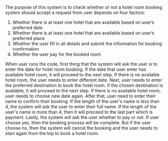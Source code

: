 The purpose of this system is to check whether or not a hotel room booking system should accept a request from user depends on four factors:
1.	Whether there is at least one hotel that are available based on user’s preferred date
2.	Whether there is at least one hotel that are available based on user’s preferred place
3.	Whether the user fill in all details and submit the information for booking confirmation
4.	Whether the user pay for the booked room

When user runs the code, first thing that the system will ask the user is to enter the date for hotel room booking. If the date that user enter has available hotel room, it will proceed to the next step. If there is no available hotel room, the user needs to enter different date.
Next, user needs to enter the preferred destination to book the hotel room. If the chosen destination is available, it will proceed to the next step. If there is no available hotel room, user needs to choose new date again.
After that, user need to enter their name to confirm their booking. If the length of the user's name is less than 4, the system will ask the user to enter their full name. If the length of the user's name is more than 4, then it will proceed to the last part which is payment.
Lastly, the system will ask the user whether to pay or not. If user choose yes, then the booking process will be complete. But if the user choose no, then the system will cancel the booking and the user needs to start again from the top to book a hotel room.
